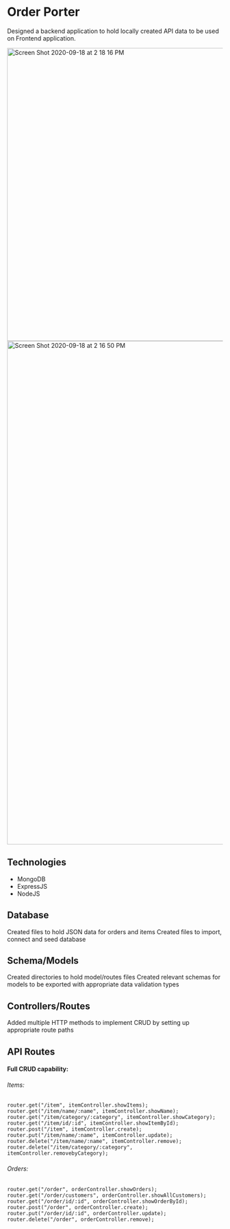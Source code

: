 # Order Porter 

Designed a backend application to hold locally created API data to be used on Frontend application.

<img width="682" alt="Screen Shot 2020-09-18 at 2 18 16 PM" src="https://user-images.githubusercontent.com/66038058/93647587-be585900-f9d6-11ea-9ed2-42fb7c762fbd.png">


<img width="1172" alt="Screen Shot 2020-09-18 at 2 16 50 PM" src="https://user-images.githubusercontent.com/66038058/93647564-b4365a80-f9d6-11ea-89b3-ae402e7c3f70.png">


## Technologies
* MongoDB
* ExpressJS
* NodeJS

## Database
Created files to hold JSON data for orders and items
Created files to import, connect and seed database

## Schema/Models
Created directories to hold model/routes files
Created relevant schemas for models to be exported with appropriate data validation types

## Controllers/Routes
Added multiple HTTP methods to implement CRUD by setting up appropriate route paths

## API Routes

#### Full CRUD capability:

###### Items:
```
router.get("/item", itemController.showItems);
router.get("/item/name/:name", itemController.showName);
router.get("/item/category/:category", itemController.showCategory);
router.get("/item/id/:id", itemController.showItemById);
router.post("/item", itemController.create);
router.put("/item/name/:name", itemController.update);
router.delete("/item/name/:name", itemController.remove);
router.delete("/item/category/:category", itemController.removebyCategory);
```

###### Orders: 

```
router.get("/order", orderController.showOrders);
router.get("/order/customers", orderController.showAllCustomers);
router.get("/order/id/:id", orderController.showOrderById);
router.post("/order", orderController.create);
router.put("/order/id/:id", orderController.update);
router.delete("/order", orderController.remove);

